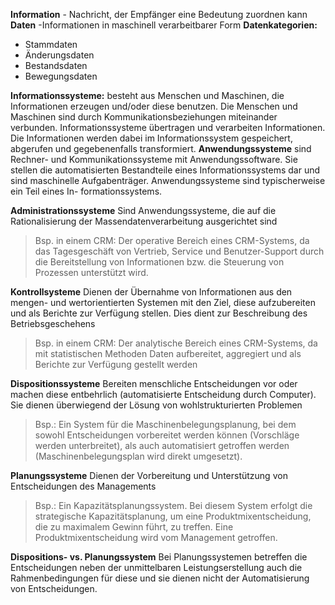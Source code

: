  **Information** - Nachricht, der Empfänger eine Bedeutung zuordnen kann
 **Daten** -Informationen in maschinell verarbeitbarer Form
**Datenkategorien:** 
* Stammdaten 
* Änderungsdaten
* Bestandsdaten
* Bewegungsdaten

**Informationssysteme:** besteht aus Menschen und Maschinen, die Informationen erzeugen und/oder diese benutzen. Die Menschen und Maschinen sind durch Kommunikationsbeziehungen miteinander verbunden. Informationssysteme übertragen und verarbeiten Informationen. Die Informationen werden dabei im Informationssystem gespeichert, abgerufen und gegebenenfalls transformiert.
 **Anwendungssysteme** sind Rechner- und Kommunikationssysteme mit Anwendungssoftware. Sie stellen die automatisierten Bestandteile eines Informationssystems dar und sind maschinelle Aufgabenträger. Anwendungssysteme sind typischerweise ein Teil eines In-
formationssystems.

**Administrationssysteme** Sind Anwendungssysteme, die auf die Rationalisierung der Massendatenverarbeitung ausgerichtet sind
>Bsp. in einem CRM: Der operative Bereich eines CRM-Systems, da das Tagesgeschäft von Vertrieb, Service und Benutzer-Support durch die Bereitstellung von Informationen bzw. die Steuerung von Prozessen unterstützt wird.

**Kontrollsysteme** Dienen der Übernahme von Informationen aus den mengen- und wertorientierten Systemen mit den Ziel, diese aufzubereiten und als Berichte zur Verfügung stellen. Dies dient zur Beschreibung des Betriebsgeschehens
> Bsp. in einem CRM: Der analytische Bereich eines CRM-Systems, da mit statistischen Methoden Daten aufbereitet, aggregiert und als Berichte zur Verfügung gestellt werden

**Dispositionssysteme** Bereiten menschliche Entscheidungen vor oder machen diese entbehrlich (automatisierte Entscheidung durch Computer). Sie dienen überwiegend der Lösung von wohlstrukturierten Problemen
>Bsp.: Ein System für die Maschinenbelegungsplanung, bei dem sowohl Entscheidungen vorbereitet werden können (Vorschläge werden unterbreitet), als auch automatisiert getroffen werden (Maschinenbelegungsplan wird direkt umgesetzt).

**Planungssysteme** Dienen der Vorbereitung und Unterstützung von Entscheidungen des Managements
>Bsp.: Ein Kapazitätsplanungssystem. Bei diesem System erfolgt die strategische Kapazitätsplanung, um eine Produktmixentscheidung, die zu maximalem Gewinn führt, zu treffen. Eine Produktmixentscheidung wird vom Management getroffen.

**Dispositions- vs. Planungssystem** Bei Planungssystemen betreffen die Entscheidungen neben der unmittelbaren Leistungserstellung auch die Rahmenbedingungen für diese und sie dienen nicht der Automatisierung von Entscheidungen.